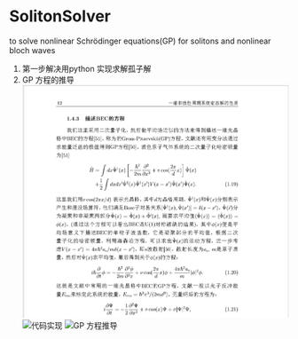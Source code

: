# SolitonSolver
to solve nonlinear Schrödinger equations(GP) for solitons and nonlinear bloch waves
1. 第一步解决用python 实现求解孤子解
2. GP 方程的推导
![文献注释](https://github.com/xuleichao/SolitonSolver/blob/master/files/conference_conmment.png)
![代码实现](https://nbviewer.jupyter.org/github/xuleichao/SolitonSolver/blob/master/fsolver.ipynb)
![GP 方程推导](https://nbviewer.jupyter.org/github/xuleichao/SolitonSolver/blob/master/GP%E6%96%B9%E7%A8%8B%E6%8E%A8%E5%AF%BC%EF%BC%8D%E5%8F%98%E5%88%86%E6%B3%95.ipynb)
